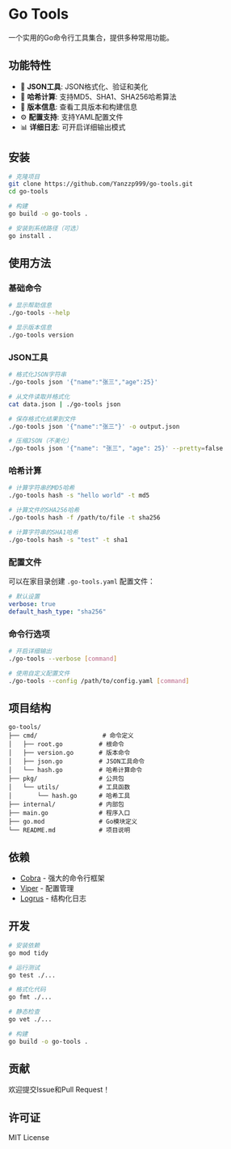 # Go Tools

一个实用的Go命令行工具集合，提供多种常用功能。

## 功能特性

- 🔧 **JSON工具**: JSON格式化、验证和美化
- 🔐 **哈希计算**: 支持MD5、SHA1、SHA256哈希算法
- 📝 **版本信息**: 查看工具版本和构建信息
- ⚙️ **配置支持**: 支持YAML配置文件
- 📊 **详细日志**: 可开启详细输出模式

## 安装

```bash
# 克隆项目
git clone https://github.com/Yanzzp999/go-tools.git
cd go-tools

# 构建
go build -o go-tools .

# 安装到系统路径（可选）
go install .
```

## 使用方法

### 基础命令

```bash
# 显示帮助信息
./go-tools --help

# 显示版本信息
./go-tools version
```

### JSON工具

```bash
# 格式化JSON字符串
./go-tools json '{"name":"张三","age":25}'

# 从文件读取并格式化
cat data.json | ./go-tools json

# 保存格式化结果到文件
./go-tools json '{"name":"张三"}' -o output.json

# 压缩JSON（不美化）
./go-tools json '{"name": "张三", "age": 25}' --pretty=false
```

### 哈希计算

```bash
# 计算字符串的MD5哈希
./go-tools hash -s "hello world" -t md5

# 计算文件的SHA256哈希
./go-tools hash -f /path/to/file -t sha256

# 计算字符串的SHA1哈希
./go-tools hash -s "test" -t sha1
```

### 配置文件

可以在家目录创建 `.go-tools.yaml` 配置文件：

```yaml
# 默认设置
verbose: true
default_hash_type: "sha256"
```

### 命令行选项

```bash
# 开启详细输出
./go-tools --verbose [command]

# 使用自定义配置文件
./go-tools --config /path/to/config.yaml [command]
```

## 项目结构

```
go-tools/
├── cmd/                  # 命令定义
│   ├── root.go          # 根命令
│   ├── version.go       # 版本命令
│   ├── json.go          # JSON工具命令
│   └── hash.go          # 哈希计算命令
├── pkg/                 # 公共包
│   └── utils/           # 工具函数
│       └── hash.go      # 哈希工具
├── internal/            # 内部包
├── main.go              # 程序入口
├── go.mod               # Go模块定义
└── README.md            # 项目说明
```

## 依赖

- [Cobra](https://github.com/spf13/cobra) - 强大的命令行框架
- [Viper](https://github.com/spf13/viper) - 配置管理
- [Logrus](https://github.com/sirupsen/logrus) - 结构化日志

## 开发

```bash
# 安装依赖
go mod tidy

# 运行测试
go test ./...

# 格式化代码
go fmt ./...

# 静态检查
go vet ./...

# 构建
go build -o go-tools .
```

## 贡献

欢迎提交Issue和Pull Request！

## 许可证

MIT License